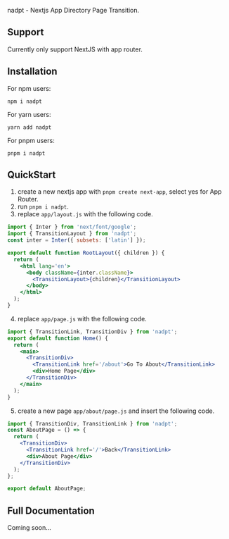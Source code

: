 nadpt - Nextjs App Directory Page Transition.

## Support

Currently only support NextJS with app router.

## Installation

For npm users:

```
npm i nadpt
```

For yarn users:

```
yarn add nadpt
```

For pnpm users:

```
pnpm i nadpt
```

## QuickStart

1. create a new nextjs app with `pnpm create next-app`, select yes for App
   Router.
2. run `pnpm i nadpt`.
3. replace `app/layout.js` with the following code.

```jsx
import { Inter } from 'next/font/google';
import { TransitionLayout } from 'nadpt';
const inter = Inter({ subsets: ['latin'] });

export default function RootLayout({ children }) {
  return (
    <html lang='en'>
      <body className={inter.className}>
        <TransitionLayout>{children}</TransitionLayout>
      </body>
    </html>
  );
}
```

4. replace `app/page.js` with the following code.

```jsx
import { TransitionLink, TransitionDiv } from 'nadpt';
export default function Home() {
  return (
    <main>
      <TransitionDiv>
        <TransitionLink href='/about'>Go To About</TransitionLink>
        <div>Home Page</div>
      </TransitionDiv>
    </main>
  );
}
```

5. create a new page `app/about/page.js` and insert the following code.

```jsx
import { TransitionDiv, TransitionLink } from 'nadpt';
const AboutPage = () => {
  return (
    <TransitionDiv>
      <TransitionLink href='/'>Back</TransitionLink>
      <div>About Page</div>
    </TransitionDiv>
  );
};

export default AboutPage;
```

## Full Documentation

Coming soon...
